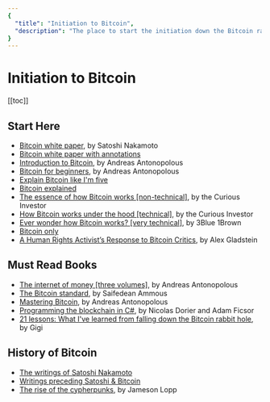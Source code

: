 ```yaml
---
{
  "title": "Initiation to Bitcoin",
  "description": "The place to start the initiation down the Bitcoin rabbit hole. Towards Liberty is an archive of knowledge about Bitcoin, Economics and Natural Law."
}
---
```


# Initiation to Bitcoin

[[toc]]

## Start Here

- [Bitcoin white paper](https://nakamotoinstitute.org/bitcoin), by Satoshi Nakamoto
- [Bitcoin white paper with annotations](https://fermatslibrary.com/s/bitcoin)
- [Introduction to Bitcoin](https://www.youtube.com/watch?v=l1si5ZWLgy0), by Andreas Antonopolous
- [Bitcoin for beginners](https://www.youtube.com/watch?v=UlKZ83REIkA), by Andreas Antonopolous
- [Explain Bitcoin like I'm five](https://medium.freecodecamp.org/explain-bitcoin-like-im-five-73b4257ac833)
- [Bitcoin explained](https://www.upfolio.com/ultimate-bitcoin-guide)
- [The essence of how Bitcoin works [non-technical]](https://www.youtube.com/watch?v=t5JGQXCTe3c), by the Curious Investor
- [How Bitcoin works under the hood [technical]](https://www.youtube.com/watch?v=Lx9zgZCMqXE), by the Curious Investor
- [Ever wonder how Bitcoin works? [very technical]](https://www.youtube.com/watch?v=bBC-nXj3Ng4), by 3Blue 1Brown
- [Bitcoin only](https://bitcoin-only.com/)
- [A Human Rights Activist’s Response to Bitcoin Critics](https://medium.com/@alexgladstein/a-human-rights-activists-response-to-bitcoin-critics-d50e6760ee80), by Alex Gladstein


## Must Read Books

- [The internet of money [three volumes]](https://theinternetofmoney.info/), by Andreas Antonopolous
- [The Bitcoin standard](https://thesaifhouse.wordpress.com/book/), by Saifedean Ammous
- [Mastering Bitcoin](https://github.com/bitcoinbook/bitcoinbook#mastering-bitcoin), by Andreas Antonopolous
- [Programming the blockchain in C#](https://github.com/ProgrammingBlockchain/ProgrammingBlockchain#click-here-to-read-the-book), by Nicolas Dorier and Adam Ficsor
- [21 lessons: What I've learned from falling down the Bitcoin rabbit hole](https://www.amazon.com/dp/1697526349), by Gigi


## History of Bitcoin

- [The writings of Satoshi Nakamoto](https://satoshi.nakamotoinstitute.org/)
- [Writings preceding Satoshi & Bitcoin](https://nakamotoinstitute.org/literature/)
- [The rise of the cypherpunks](https://www.coindesk.com/the-rise-of-the-cypherpunks), by Jameson Lopp

